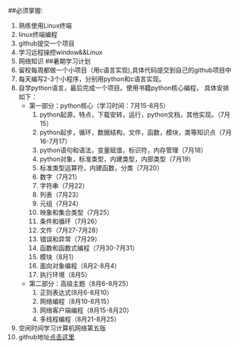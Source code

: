 ##必须掌握:
1. 熟练使用Linux终端
2. linux终端编程
3. github提交一个项目
4. 学习远程操控window&&Linux
5. 网络知识
##暑期学习计划
1. 留校每周都做一个小项目（用c语言实现),具体代码提交到自己的github项目中
2. 每天编写2-3个小程序，分别用python和c语言实现。
3. 自学python语言，最后完成一个项目。使用书籍python核心编程，
   具体安排如下：
   * 第一部分：python核心（学习时间：7月15-8月5）
     1. python起源，特点，下载安转，运行，python文档，其他实现。（7月15）
     2. python起步，循环，数据结构，文件，函数，模块，类等知识点（7月16-7月17）
     3. python语句和语法，变量赋值，标识符，内存管理（7月18）
     4. python对象，标准类型，内建类型，内部类型（7月19）
     5. 标准类型运算符，内建函数，分类（7月20）
     6. 数字（7月21）
     7. 字符串（7月22）
     8. 列表（7月23）
     9. 元组（7月24）
     10. 映象和集合类型（7月25）
     11. 条件和循环（7月26）
     12. 文件（7月27-7月28）
     13. 错误和异常（7月29）
     14. 函数和函数式编程（7月30-7月31）
     15. 模块（8月1）
     16. 面向对象编程（8月2-8月4）
     17. 执行环境（8月5）
   * 第二部分：高级主题（8月6-8月25）
     1. 正则表达式(8月6-8月10）
     2. 网络编程（8月10-8月15）
     3. 网络客户端编程（8月15-8月20）
     4. 多线程编程（8月21-8月25）
4. 空闲时间学习计算机网络第五版
5. github地址[点击这里](https://github.com/15529343201/Summer-study-program)